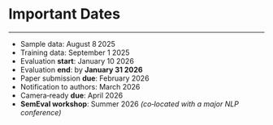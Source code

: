 # Important Dates
---
- Sample data: August 8 2025
- Training data: September 1 2025
- Evaluation **start**: January 10 2026
- Evaluation **end**: by **January 31 2026**
- Paper submission **due**: February 2026
- Notification to authors: March 2026
- Camera‑ready **due**: April 2026
- **SemEval workshop**: Summer 2026 *(co‑located with a major NLP conference)*